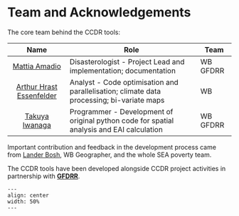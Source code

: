 # Team and Acknowledgements

The core team behind the CCDR tools:

| **Name** | **Role** | **Team** |
| :--------------: | ---------------------------- | ----- |
| [Mattia Amadio](mailto:mamadio@worldbank.org) | Disasterologist - Project Lead and implementation; documentation | WB GFDRR |
| [Arthur Hrast Essenfelder](mailto:arthur.essenfelder@gmail.com) | Analyst - Code optimisation and parallelisation; climate data processing; bi-variate maps | WB |
| [Takuya Iwanaga](mailto:iwanaga.takuya@anu.edu.au) | Programmer - Development of original python code for spatial analysis and EAI calculation | WB GFDRR |

Important contribution and feedback in the development process came from [Lander Bosh](mailto:lbosh@worldbank.org), WB Geographer, and the whole SEA poverty team.

The CCDR tools have been developed alongside CCDR project activities in partnership with [**GFDRR**](https://www.gfdrr.org).

```{figure} images/GFDRR_logo.png
---
align: center
width: 50%
---
```